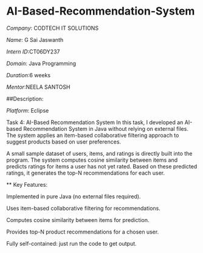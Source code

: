 # AI-Based-Recommendation-System

*Company*: CODTECH IT SOLUTIONS

*Name*: G Sai Jaswanth

*Intern ID*:CT06DY237

*Domain*: Java Programming

*Duration*:6 weeks

*Mentor*:NEELA SANTOSH

##Description:

*Platform*: Eclipse

Task 4: AI-Based Recommendation System
In this task, I developed an AI-based Recommendation System in Java without relying on external files. The system applies an item-based collaborative filtering approach to suggest products based on user preferences.

A small sample dataset of users, items, and ratings is directly built into the program. The system computes cosine similarity between items and predicts ratings for items a user has not yet rated. Based on these predicted ratings, it generates the top-N recommendations for each user.

** Key Features:

Implemented in pure Java (no external files required).

Uses item-based collaborative filtering for recommendations.

Computes cosine similarity between items for prediction.

Provides top-N product recommendations for a chosen user.

Fully self-contained: just run the code to get output.
